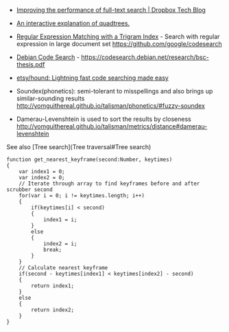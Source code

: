 - [Improving the performance of full-text search | Dropbox Tech Blog](https://blogs.dropbox.com/tech/2016/09/improving-the-performance-of-full-text-search/)
- [An interactive explanation of quadtrees.](http://jimkang.com/quadtreevis/)
- [Regular Expression Matching with a Trigram Index](https://swtch.com/~rsc/regexp/regexp4.html) - Search with regular expression in large document set https://github.com/google/codesearch
- [Debian Code Search](https://codesearch.debian.net/) - https://codesearch.debian.net/research/bsc-thesis.pdf
- [etsy/hound: Lightning fast code searching made easy](https://github.com/etsy/hound)

- Soundex(phonetics): semi-tolerant to misspellings and also brings up similar-sounding results http://yomguithereal.github.io/talisman/phonetics/#fuzzy-soundex
- Damerau-Levenshtein is used to sort the results by closeness http://yomguithereal.github.io/talisman/metrics/distance#damerau-levenshtein

See also [Tree search](Tree traversal#Tree search)
 
	function get_nearest_keyframe(second:Number, keytimes)
	{
		var index1 = 0;
		var index2 = 0;
		// Iterate through array to find keyframes before and after scrubber second
		for(var i = 0; i != keytimes.length; i++)
		{
			if(keytimes[i] < second)
			{
				index1 = i;
			}
			else
			{
				index2 = i;
				break;
			}
		}
		// Calculate nearest keyframe
		if(second - keytimes[index1] < keytimes[index2] - second)
		{
			return index1;
		}
		else
		{
			return index2;
		}
	}
